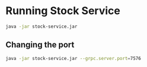 # Running Stock Service

```bash
java -jar stock-service.jar
```

## Changing the port
```bash
java -jar stock-service.jar --grpc.server.port=7576
```